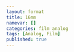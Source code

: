 ```yaml
---
layout: format
title: 16mm
namevar: []
categories: film analog
tags: [Analog, Film]
published: true
---
```

